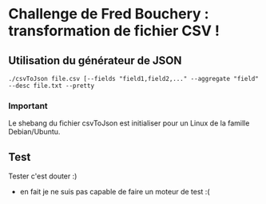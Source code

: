 # Challenge de Fred Bouchery : transformation de fichier CSV !

## Utilisation du générateur de JSON

`./csvToJson file.csv [--fields "field1,field2,..." --aggregate "field" --desc file.txt --pretty`


### Important
Le shebang du fichier csvToJson est initialiser pour un Linux de la famille Debian/Ubuntu.

## Test
Tester c'est douter :)

- en fait je ne suis pas capable de faire un moteur de test :( 
